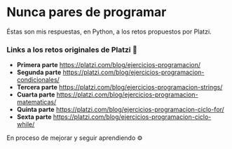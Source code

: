 # Nunca pares de programar
Éstas son mis respuestas, en Python, a los retos propuestos por Platzi.

### Links a los retos originales de Platzi 🚀

* **Primera parte** https://platzi.com/blog/ejercicios-programacion/
* **Segunda parte** https://platzi.com/blog/ejercicios-programacion-condicionales/
* **Tercera parte** https://platzi.com/blog/ejercicios-programacion-strings/
* **Cuarta parte** https://platzi.com/blog/ejercicios-programacion-matematicas/
* **Quinta parte** https://platzi.com/blog/ejercicios-programacion-ciclo-for/
* **Sexta parte** https://platzi.com/blog/ejercicios-programacion-ciclo-while/

En proceso de mejorar y seguir aprendiendo ⚙️
